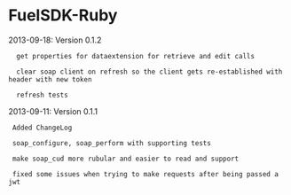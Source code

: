 FuelSDK-Ruby
============

2013-09-18: Version 0.1.2
```
  get properties for dataextension for retrieve and edit calls

  clear soap client on refresh so the client gets re-established with header with new token

  refresh tests
```

2013-09-11: Version 0.1.1
```
 Added ChangeLog

 soap_configure, soap_perform with supporting tests

 make soap_cud more rubular and easier to read and support

 fixed some issues when trying to make requests after being passed a jwt
```
